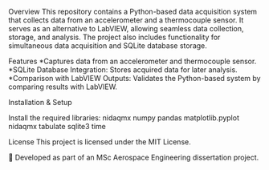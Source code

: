 Overview
This repository contains a Python-based data acquisition system that collects data from an accelerometer and a thermocouple sensor. It serves as an alternative to LabVIEW, allowing seamless data collection, storage, and analysis. The project also includes functionality for simultaneous data acquisition and SQLite database storage.


Features
*Captures data from an accelerometer and thermocouple sensor.
*SQLite Database Integration: Stores acquired data for later analysis.
*Comparison with LabVIEW Outputs: Validates the Python-based system by comparing results with LabVIEW.


Installation & Setup

Install the required libraries:
nidaqmx
numpy
pandas
matplotlib.pyplot
nidaqmx
tabulate
sqlite3
time

License
This project is licensed under the MIT License.

🚀 Developed as part of an MSc Aerospace Engineering dissertation project.
